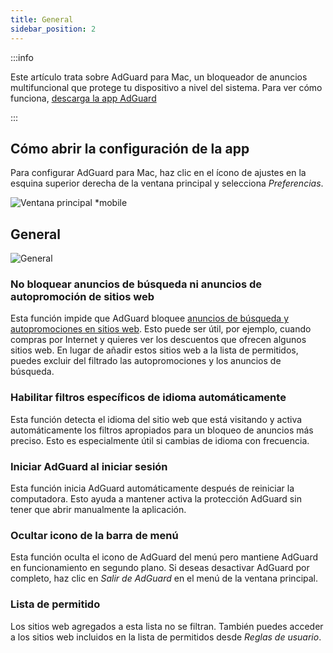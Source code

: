 ```yaml
---
title: General
sidebar_position: 2
---
```


:::info

Este artículo trata sobre AdGuard para Mac, un bloqueador de anuncios multifuncional que protege tu dispositivo a nivel del sistema. Para ver cómo funciona, [descarga la app AdGuard](https://agrd.io/download-kb-adblock)

:::

## Cómo abrir la configuración de la app

Para configurar AdGuard para Mac, haz clic en el ícono de ajustes en la esquina superior derecha de la ventana principal y selecciona _Preferencias_.

![Ventana principal \*mobile](https://cdn.adtidy.org/content/kb/ad_blocker/mac/main.png)

## General

![General](https://cdn.adtidy.org/content/kb/ad_blocker/mac/general.png)

### No bloquear anuncios de búsqueda ni anuncios de autopromoción de sitios web

Esta función impide que AdGuard bloquee [anuncios de búsqueda y autopromociones en sitios web](/general/ad-filtering/search-ads). Esto puede ser útil, por ejemplo, cuando compras por Internet y quieres ver los descuentos que ofrecen algunos sitios web. En lugar de añadir estos sitios web a la lista de permitidos, puedes excluir del filtrado las autopromociones y los anuncios de búsqueda.

### Habilitar filtros específicos de idioma automáticamente

Esta función detecta el idioma del sitio web que está visitando y activa automáticamente los filtros apropiados para un bloqueo de anuncios más preciso. Esto es especialmente útil si cambias de idioma con frecuencia.

### Iniciar AdGuard al iniciar sesión

Esta función inicia AdGuard automáticamente después de reiniciar la computadora. Esto ayuda a mantener activa la protección AdGuard sin tener que abrir manualmente la aplicación.

### Ocultar icono de la barra de menú

Esta función oculta el icono de AdGuard del menú pero mantiene AdGuard en funcionamiento en segundo plano. Si deseas desactivar AdGuard por completo, haz clic en _Salir de AdGuard_ en el menú de la ventana principal.

### Lista de permitido

Los sitios web agregados a esta lista no se filtran. También puedes acceder a los sitios web incluidos en la lista de permitidos desde _Reglas de usuario_.
